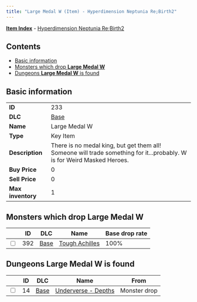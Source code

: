 ```yaml
---
title: "Large Medal W (Item) - Hyperdimension Neptunia Re;Birth2"
---
```


[**Item Index**](/neptunia/rb2/item/index.html) - [Hyperdimension Neptunia Re;Birth2](/neptunia/rb2)

## Contents

- [Basic information](#basic-information)
- [Monsters which drop **Large Medal W**](#monsters-which-drop-large-medal-w)
- [Dungeons **Large Medal W** is found](#dungeons-large-medal-w-is-found)

## Basic information

|   |   |
| -- | -- |
| **ID** | 233 |
| **DLC** | [Base](/neptunia/rb2/dlc/0-base.html) |
| **Name** | Large Medal W |
| **Type** | Key Item |
| **Description** | There is no medal king, but get them all! Someone will trade something for it...probably. W is for Weird Masked Heroes. |
| **Buy Price** | 0 |
| **Sell Price** | 0 |
| **Max inventory** | 1 |

## Monsters which drop **Large Medal W**

|    | ID | DLC | Name | Base drop rate |
| -- | -- | --- | ---- | -------------- |
| <input type="checkbox" id="rb2-monster-0-392" class="trackbox" /> | 392 | [Base](/neptunia/rb2/dlc/0-base.html) | [Tough Achilles](/neptunia/rb2/monster/0-392-tough-achilles.html) | 100% |

## Dungeons **Large Medal W** is found

|    | ID | DLC | Name | From |
| -- | -- | --- | ---- | ---- |
| <input type="checkbox" id="rb2-dungeon-0-14" class="trackbox" /> | 14 | [Base](/neptunia/rb2/dlc/0-base.html) | [Underverse - Depths](/neptunia/rb2/dungeon/0-14-underverse-depths.html) | Monster drop |